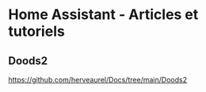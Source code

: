 # Home Assistant - Articles et tutoriels


## Doods2  
https://github.com/herveaurel/Docs/tree/main/Doods2
